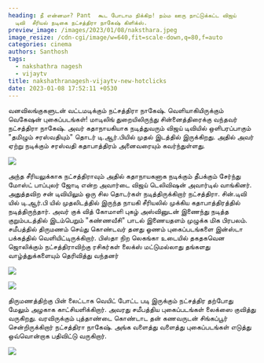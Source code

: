 ```yaml
---
heading: நீ என்னமா? Pant  கூட போடாம நிக்கிற! நம்ம ஊரு நாட்டுக்கட்ட விஜய்
  டிவி  சீரியல் நடிகை நட்சத்திரா நாகேஷ் கிளிக்ஸ்.
preview_image: /images/2023/01/08/naksthara.jpeg
image_resize: /cdn-cgi/image/w=640,fit=scale-down,q=80,f=auto
categories: cinema
authors: Santhosh
tags:
  - nakshathra nagesh
  - vijaytv
title: nakshathranagesh-vijaytv-new-hotclicks
date: 2023-01-08 17:52:11 +0530
---
```

வனவிலங்குகளுடன் வட்டமடிக்கும் நட்சத்திரா நாகேஷ்‌. வெளியாகியிருக்கும் வெகேஷன் புகைப்படங்கள்!
மாடிலிங் துறையிலிருந்து சின்னைத்திரைக்கு வந்தவர் நட்சத்திரா நாகேஷ்‌. அவர் கதாநாயகியாக நடித்துவரும் விஜய் டிவியில் ஒளிபரப்பாகும் "தமிழும் சரஸ்வதியும்" தொடர் டி.ஆர்.பியில் முதல் இடத்தில் இருக்கிறது. அதில் அவர் ஏற்று நடிக்கும் சரஸ்வதி கதாபாத்திரம் அனைவரையும் கவர்ந்துள்ளது.


![](/images/2023/01/08/nakshathranagesh-vijaytv-new-hotclicks.jpeg)

அந்த சீரியலுக்காக நட்சத்திராவும் அதில் கதாநாயகனாக நடிக்கும் தீபக்கும் சேர்ந்து மோஸ்ட் பாப்புலர் ஜோடி என்ற அவார்டை விஜய் டெலிவிஷன் அவார்டில் வாங்கினர். 
அதுத்தவிற சன் டிவியிலும் ஒரு சில தொடர்கள் நடித்திருக்கிறார் நட்சத்திரா. சின்.டிவி யில் டி.ஆர்.பி யில் முதலிடத்தில் இருந்த நாயகி சீரியலில் முக்கிய கதாபாத்திரத்தில் நடித்திருந்தார். அவர் குக் வித் கோமாளி புகழ் அஸ்வினுடன் இணைந்து நடித்த குறும்படத்தில் இடம்பெறும் "கண்ணவீசி" பாடல் இணையதளம் முழுக்க மிக பிரபலம்.
சமீபத்தில் திருமணம் செய்து கொண்டவர் தனது ஓணம் புகைப்படங்களை இன்ஸ்டா பக்கத்தில் வெளியிட்டிருக்கிறார். பிஸ்தா நிற  லெகங்கா உடையில் தகதகவென ஜொலிக்கும் நட்சத்திராவிற்கு ரசிகர்கள் லைக்ஸ் மட்டுமல்லாது தங்களது வாழ்த்துக்களையும் தெரிவித்து வந்தனர்


![](/images/2023/01/08/nakshathranagesh-vijaytv-new-hotclicks2.jpeg)

![](/images/2023/01/08/nakshathranagesh-vijaytv-new-hotclicks4.jpeg)

திருமணத்திற்கு பின் லைட்டாக வெயிட் போட்ட படி இருக்கும் நட்சத்திர தற்போது மேலும் அழகாக காட்சியளிக்கிறார். அவரது சமீபத்திய புகைப்படங்கள் லைக்ஸை குவித்து வருகிறது.
வரவிருக்கும் புத்தாண்டை கொண்டாட தன் கணவருடன் சிங்கப்பூர் சென்றிருக்கிறார் நட்சத்திரா நாகேஷ். அங்க வளைத்து வளைத்து புகைப்படங்கள் எடுத்து ஒவ்வொன்றாக பதிவிட்டு வருகிறார்.

![](/images/2023/01/08/nakshathranagesh-vijaytv-new-hotclicks44.jpeg)